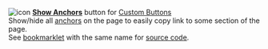 ![icon](https://raw.github.com/Infocatcher/Custom_Buttons/master/Show_Anchors/icon.png)&nbsp;<a href="http://infocatcher.github.com/Custom_Buttons/install/showAnchors.html"><strong>Show Anchors</strong></a> button for [Custom Buttons](https://addons.mozilla.org/addon/custom-buttons/)
<br>Show/hide all <a href="https://en.wikipedia.org/wiki/HTML_element#Anchor">anchors</a> on the page to easily copy link to some section of the page.
<br>See <a href="https://github.com/Infocatcher/Bookmarklets">bookmarklet</a> with the same name for <a href="https://github.com/Infocatcher/Bookmarklets/blob/master/showAnchors.js">source code</a>.